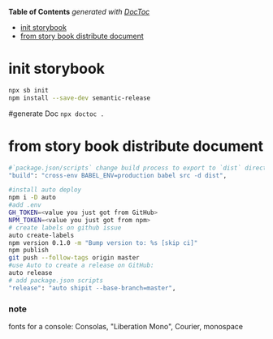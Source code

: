 <!-- START doctoc generated TOC please keep comment here to allow auto update -->
<!-- DON'T EDIT THIS SECTION, INSTEAD RE-RUN doctoc TO UPDATE -->
**Table of Contents**  *generated with [DocToc](https://github.com/thlorenz/doctoc)*

- [init storybook](#init-storybook)
- [from story book distribute document](#from-story-book-distribute-document)

<!-- END doctoc generated TOC please keep comment here to allow auto update -->

#  init storybook

```bash 
npx sb init
npm install --save-dev semantic-release
```

#generate Doc
`npx doctoc .`
# from story book distribute document

```bash
#`package.json/scripts` change build process to export to `dist` directory by babel
"build": "cross-env BABEL_ENV=production babel src -d dist",

#install auto deploy 
npm i -D auto 
#add .env
GH_TOKEN=<value you just got from GitHub>
NPM_TOKEN=<value you just got from npm>
# create labels on github issue
auto create-labels
npm version 0.1.0 -m "Bump version to: %s [skip ci]"
npm publish
git push --follow-tags origin master
#use Auto to create a release on GitHub:
auto release
# add package.json scripts
"release": "auto shipit --base-branch=master",

```

### note
fonts for a console: Consolas, "Liberation Mono", Courier, monospace